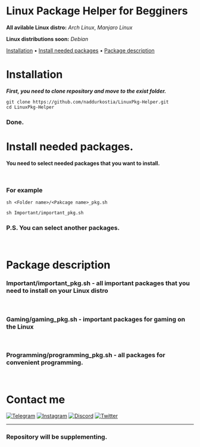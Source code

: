  
 
 # Linux Package Helper for Begginers
 
 **All avilable Linux distro:** *Arch Linux*, *Manjaro Linux*
 
 **Linux distributions soon:** *Debian* 

  <a href="#installation">Installation</a>
  •
  <a href="#install-needed-packages">Install needed packages</a>
  •
  <a href="#package-description">Package description</a>
</p>

 # Installation

***First, you need to clone repository and move to the exist folder.***

 ```
 git clone https://github.com/naddurkostia/LinuxPkg-Helper.git
 cd LinuxPkg-Helper
 ```

### **Done.**


 # Install needed packages.

**You need to select needed packages that you want to install.**

<br/>

### **For example**

```
sh <Folder name>/<Pakcage name>_pkg.sh 

sh Important/important_pkg.sh 
```

### **P.S. You can select another packages.**

<br/>

# Package description

### Important/important_pkg.sh - all important packages that you need to  install on your Linux distro

<br/>

### Gaming/gaming_pkg.sh - important packages for gaming on the Linux

<br/>

### Programming/programming_pkg.sh - all packages for convenient programming.

<br/>

# Contact me

[![Telegram](https://img.shields.io/badge/-Telegram-090909?style=for-the-badge&logo=telegram&logoColor=27A0D9)](https://t.me/kostiandd)
[![Instagram](https://img.shields.io/badge/-Instagram-090909?style=for-the-badge&logo=instagram&logoColor=B4068E)](https://www.instagram.com/nadduur/)
[![Discord](https://img.shields.io/badge/-Discord-090909?style=for-the-badge&logo=discord&logoColor=4d92e1)](https://discord.gg/fpyBCH9969)
[![Twitter](https://img.shields.io/badge/-Twitter-090909?style=for-the-badge&logo=Twitter&logoColor=1C9DEB)](https://twitter.com/naddurkostia)

---

### Repository will be supplementing.








